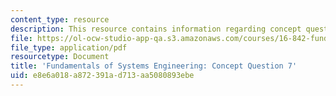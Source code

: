 ```yaml
---
content_type: resource
description: This resource contains information regarding concept question 7.
file: https://ol-ocw-studio-app-qa.s3.amazonaws.com/courses/16-842-fundamentals-of-systems-engineering-fall-2015/e8e6a018a872391ad713aa5080893ebe_MIT16_842F15_Question7.pdf
file_type: application/pdf
resourcetype: Document
title: 'Fundamentals of Systems Engineering: Concept Question 7'
uid: e8e6a018-a872-391a-d713-aa5080893ebe
---
```

